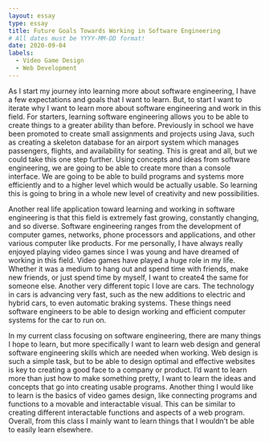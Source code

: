 ```yaml
---
layout: essay
type: essay
title: Future Goals Towards Working in Software Engineering
# All dates must be YYYY-MM-DD format!
date: 2020-09-04
labels:
  - Video Game Design 
  - Web Development 
---
```


  
As I start my journey into learning more about software engineering, I have a few expectations and goals that I want to learn.  But, to start I want to iterate why I want to learn more about software engineering and work in this field. For starters, learning software engineering allows you to be able to create things to a greater ability than before. Previously in school we have been promoted to create small assignments and projects using Java, such as creating a skeleton database for an airport system which manages passengers, flights, and availability for seating. This is great and all, but we could take this one step further. Using concepts and ideas from software engineering, we are going to be able to create more than a console interface. We are going to be able to build programs and systems more efficiently and to a higher level which would be actually usable. So learning this is going to bring in a whole new level of creativity and new possibilities. 

Another real life application toward learning and working in software engineering is that this field is extremely fast growing, constantly changing, and so diverse. Software engineering ranges from the development of computer games, networks, phone processors and applications, and other various computer like products. For me personally, I have always really enjoyed playing video games since I was young and have dreamed of working in this field. Video games have played a huge role in my life. Whether it was a medium to hang out and spend time with friends, make new friends, or just spend time by myself, I want to create4 the same for someone else. Another very different topic I love are cars. The technology in cars is advancing very fast, such as the new additions to electric and hybrid cars, to even automatic braking systems. These things need software engineers to be able to design working and efficient computer systems for the car to run on. 

In my current class focusing on software engineering, there are many things I hope to learn, but more specifically I want to learn web design and general software engineering skills which are needed when working.  Web design is such a simple task, but to be able to design optimal and effective websites is key to creating a good face to a company or product. I’d want to learn more than just how to make something pretty, I want to learn the ideas and concepts that go into creating usable programs. Another thing I would like to learn is the basics of video games design, like connecting programs and functions to a movable and interactable visual. This can be similar to creating different interactable functions and aspects of a web program. Overall, from this class I mainly want to learn things that I wouldn’t be able to easily learn elsewhere. 
